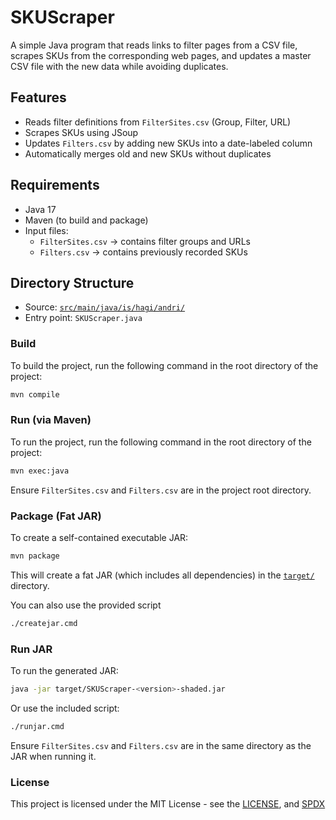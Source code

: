 # SKUScraper
A simple Java program that reads links to filter pages from a CSV file, scrapes SKUs from the corresponding web pages, and updates a master CSV file with the new data while avoiding duplicates.

## Features
- Reads filter definitions from `FilterSites.csv` (Group, Filter, URL)
- Scrapes SKUs using JSoup
- Updates `Filters.csv` by adding new SKUs into a date-labeled column
- Automatically merges old and new SKUs without duplicates

## Requirements
- Java 17
- Maven (to build and package)
- Input files:
  - `FilterSites.csv` -> contains filter groups and URLs
  - `Filters.csv` -> contains previously recorded SKUs

## Directory Structure
- Source: [`src/main/java/is/hagi/andri/`](src/main/java/is/hagi/andri/)
- Entry point: `SKUScraper.java`

### Build
To build the project, run the following command in the root directory of the project:
```bash
mvn compile
```

### Run (via Maven)
To run the project, run the following command in the root directory of the project:
```bash
mvn exec:java
```
Ensure `FilterSites.csv` and `Filters.csv` are in the project root directory.

### Package (Fat JAR)
To create a self-contained executable JAR:
```bash
mvn package
```
This will create a fat JAR (which includes all dependencies) in the [`target/`](target/) directory.

You can also use the provided script 
```bash
./createjar.cmd
```

### Run JAR
To run the generated JAR:
```bash
java -jar target/SKUScraper-<version>-shaded.jar
```
Or use the included script:
```bash
./runjar.cmd
```
Ensure `FilterSites.csv` and `Filters.csv` are in the same directory as the JAR when running it.

### License
This project is licensed under the MIT License - see the [LICENSE](LICENSE), and [SPDX](https://spdx.org/licenses/MIT.html)

